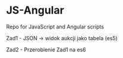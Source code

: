 # JS-Angular
Repo for JavaScript and Angular scripts

Zad1 - JSON -> widok aukcji jako tabela (es5)

Zad2 - Przerobienie Zad1 na es6
